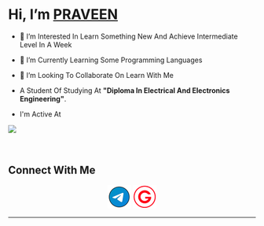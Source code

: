 # Hi, I’m [PRAVEEN](https://github.com/PraveenTech005) 

- 👀 I’m Interested In Learn Something New And Achieve Intermediate Level In A Week
- 🌱 I’m Currently Learning Some Programming Languages
- 💞️ I’m Looking To Collaborate On Learn With Me

- A Student Of Studying At **"Diploma In Electrical And Electronics Engineering"**.

- I'm Active At
<p align="left-justify">
  <a href="https://t.me/PRAVEEN_TECH005">
    <img src="https://skillicons.dev/icons?i=html,css,js,c,cpp,java,py,androidstudio,arduino,autocad,bash,git,github,linux,md,vscode,idea&theme=dark&perline=6&align=center" />
  </a>
</p>
</br>

## Connect With Me

<div align="center" class="line1">
  <a href="https://t.me/PRAVEEN_TECH005"><img src="https://github.com/PraveenTech005/PRAVEEN-LOGO/blob/main/readme/Telegram LOGO.png"></a>
  <a href="mailto:PraveenTech005@gmail.com"><img src="https://github.com/PraveenTech005/PRAVEEN-LOGO/blob/main/readme/G LOGO.png"></a>
</div>
<hr>
